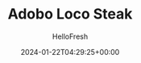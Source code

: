 ---
draft: false # Use this only for setting draft status
hidden: false # Use this to hide unwanted recipes
slug: # <post-title>
title: 'Adobo Loco Steak'
description: "Are you as loco for adobo as we are? If not, it’s time to get on board. The chipotle-based, Mexican-style ingredient is used to flavor a creamy sauce that’s drizzled onto steak in this HelloFresh Hall of Fame recipe. It makes the meat pop and provides a deep, smoky contrast to the brightness of the potato poblano hash. The flavors are so sabroso that they’ll bring some better-than-so-so mojo to your plate."
image: https://img.hellofresh.com/f_auto,fl_lossy,q_auto,w_1200/hellofresh_s3/image/adobo-loco-steak-55f0d823.jpg
date: 2024-01-22T04:29:25+00:00
author: HelloFresh

tags: ['Gluten-free', 'Spicy']
categories: "main course"
cuisines: "Fusion"
allergens: ['Milk']

calories: 600
preptime: ['30 minutes']
cooktime: # 180 = 3 Hours | In minutes
totaltime: PT30M
servings: 2

links:
  - description: "Are you as loco for adobo as we are? If not, it’s time to get on board. The chipotle-based, Mexican-style ingredient is used to flavor a creamy sauce that’s drizzled onto steak in this HelloFresh Hall of Fame recipe. It makes the meat pop and provides a deep, smoky contrast to the brightness of the potato poblano hash. The flavors are so sabroso that they’ll bring some better-than-so-so mojo to your plate."
    website: https://www.hellofresh.com/recipes/adobo-loco-steak-59a83c22043c3c358a02e443
    image: https://img.hellofresh.com/f_auto,fl_lossy,q_auto,w_1200/hellofresh_s3/image/adobo-loco-steak-55f0d823.jpg
 
weight: # 1 | You can add weight to some posts to override the default sorting (date descending)

comments: false # Keep False

ingredients: ['1 unit Yellow Onion', '1 unit Poblano Pepper', '1 unit Russet Potato', '½ unit Lime', '1 unit Corn', '12 ounce Sirloin Steak', '1 ounce Adobo Sauce', '1 unit Beef Stock Concentrate', '2 tablespoon Sour Cream', '4 teaspoon Olive Oil', ' Salt', ' Pepper']

instructionTitles: ['Preheat and Prep', 'Roast Potato', 'Cook Veggies', 'Cook Steak', 'Make Sauce', 'Finish and Serve']
instructions: ['Wash and dry all produce. Preheat oven to 450 degrees. Halve and peel onion. Thinly slice one half; finely dice the other. Core, seed, and thinly slice poblano. Peel potato and cut into ½-inch cubes. Cut lime into wedges. Drain half the corn (use the rest as you like).', 'Toss potato on a baking sheet with a drizzle of olive oil and a pinch of salt and pepper. Roast in oven until tender and crisp, 20-25 minutes, tossing halfway through.', 'Meanwhile, heat a drizzle of olive oil in a large pan over medium heat. Add sliced onion and poblano to pan and cook, tossing, until lightly browned, 6-7 minutes. Add corn and cook, tossing, until warmed through, another 2-3 minutes. Season with salt and pepper. Transfer everything to a large bowl and cover to keep warm.', 'Increase heat under pan to medium-high and add a drizzle of olive oil. Season steak all over with salt and pepper. Sear in pan until surface is nicely browned, 3-4 minutes per side. Transfer to baking sheet with potato and roast in oven until steak reaches desired doneness, 4-8 minutes. Set aside on a plate to rest.', 'Reduce heat under pan to medium and add diced onion and a drizzle of olive oil. Cook, tossing, until softened, 2-3 minutes. Toss in ¼ tsp adobo sauce (we sent more) and cook until fragrant, 30 seconds. Stir in ½ cup water and stock concentrate. Let simmer until reduced by half, 3-4 minutes. Remove from heat, then stir in sour cream. Add more adobo sauce to taste.', 'Thinly slice steak against the grain. Add potato and a squeeze of lime to bowl with veggies and toss to combine, then divide between plates and top with steak. Drizzle with sauce. Serve with lime wedges on the side for squeezing over.']
---